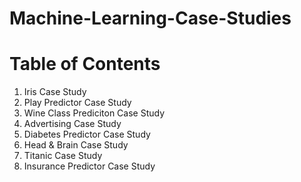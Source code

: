 # Machine-Learning-Case-Studies

# Table of Contents

1. Iris Case Study
2. Play Predictor Case Study
3. Wine Class Prediciton Case Study
4. Advertising Case Study
5. Diabetes Predictor Case Study
6. Head & Brain Case Study
7. Titanic Case Study
8. Insurance Predictor Case Study
